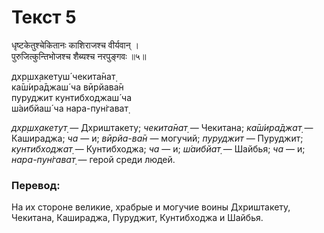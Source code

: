 # Текст 5

धृष्टकेतुश्चेकितानः काशिराजश्च वीर्यवान् ।  
पुरुजित्कुन्तिभोजश्च शैब्यश्च नरपुङ्गवः ॥५॥

дхр̣шх̣акетуш́ чекита̄нат̣  
ка̄ш́ира̄джаш́ ча вӣрйава̄н  
пуруджит кунтибходжаш́ ча  
ш́аибйаш́ ча нара-пун̇гават̣

_дхр̣шх̣акетут̣_ — Дхриштакету; _чекита̄нат̣_ — Чекитана; _ка̄ш́ира̄джат̣_ — Кашираджа; _ча_ — и; _вӣрйа-ва̄н_ — могучий; _пуруджит_ — Пуруджит; _кунтибходжат̣_ — Кунтибходжа; _ча_ — и; _ш́аибйат̣_ — Шайбья; _ча_ — и; _нара-пун̇гават̣_ — герой среди людей.

### Перевод:

На их стороне великие, храбрые и могучие воины Дхриштакету, Чекитана, Кашираджа, Пуруджит, Кунтибходжа и Шайбья.